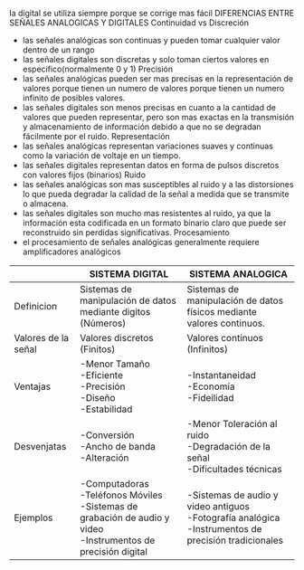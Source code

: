 la digital se utiliza siempre porque se corrige mas fácil
DIFERENCIAS ENTRE SEÑALES ANALOGICAS Y DIGITALES
Continuidad vs Discreción
- las señales analógicas son continuas y pueden tomar cualquier valor dentro de un rango
- las señales digitales son discretas y solo toman ciertos valores en especifico(normalmente 0 y 1)
Precisión
- las señales analógicas pueden ser mas precisas en la representación de valores porque tienen un numero de valores porque tienen un numero infinito de posibles valores.
- las señales digitales son menos precisas en cuanto a la cantidad de valores que pueden representar, pero son mas exactas en la transmisión y almacenamiento de información debido a que no se degradan fácilmente por el ruido.
Representación
- las señales analógicas representan variaciones  suaves y continuas como la variación de voltaje en un tiempo.
- las señales digitales representan datos en forma de pulsos discretos con valores fijos 
  (binarios)
Ruido
- las señales analógicas son mas susceptibles al ruido y a las distorsiones lo que pueda degradar la calidad de la señal a medida que se transmite o almacena.
- las señales digitales son mucho mas resistentes al ruido, ya que la información esta codificada en un formato binario claro que puede ser reconstruido sin perdidas significativas.
Procesamiento
- el procesamiento de señales analógicas generalmente requiere amplificadores analógicos

|                     | SISTEMA DIGITAL                                                                                                      | SISTEMA ANALOGICA                                                                                        |
| ------------------- | -------------------------------------------------------------------------------------------------------------------- | -------------------------------------------------------------------------------------------------------- |
| Definicion          | Sistemas de manipulación de datos mediante digitos (Números)                                                         | Sistemas de manipulación de datos físicos mediante valores continuos.                                    |
| Valores de la señal | Valores discretos (Finitos)                                                                                          | Valores continuos (Infinitos)                                                                            |
| Ventajas            | -Menor Tamaño<br>-Eficiente<br>-Precisión<br>-Diseño<br>-Estabilidad                                                 | -Instantaneidad<br>-Economía <br>-Fideilidad                                                             |
| Desvenjatas         | -Conversión<br>-Ancho de banda<br>-Alteración                                                                        | -Menor Toleración al ruido<br>-Degradación de la señal<br>-Dificultades técnicas                         |
| Ejemplos            | -Computadoras<br>-Teléfonos Móviles<br>-Sistemas de grabación de audio y video<br>-Instrumentos de precisión digital | -Sistemas de audio y video antiguos<br>-Fotografía analógica<br>-Instrumentos de precisión tradicionales |